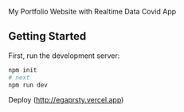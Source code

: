 My Portfolio Website with Realtime Data Covid App

## Getting Started

First, run the development server:

```bash
npm init
# next
npm run dev
```

Deploy (http://egaprsty.vercel.app)
